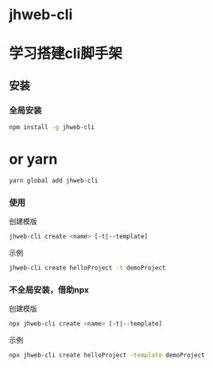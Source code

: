 # jhweb-cli
# 学习搭建cli脚手架

## 安装

### 全局安装
```bash
npm install -g jhweb-cli
```
# or yarn
```bash
yarn global add jhweb-cli
```

### 使用
创建模版
```bash
jhweb-cli create <name> [-t|--template]
```
示例
```bash
jhweb-cli create helloProject -t demoProject
```

### 不全局安装，借助npx
创建模版
```bash
npx jhweb-cli create <name> [-t|--template]
```
示例
```bash
npx jhweb-cli create helloProject -template demoProject
```